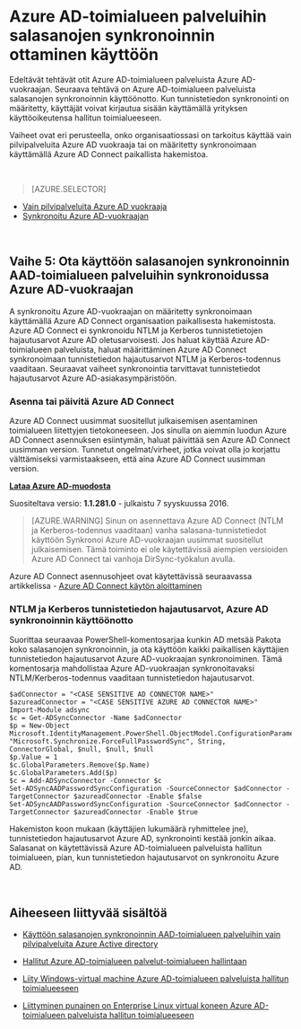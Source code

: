 <properties
    pageTitle="Azure AD-toimialueen palveluista: Ota käyttöön salasanan synkronointi | Microsoft Azure"
    description="Azure Active Directory-toimialueen palveluiden käytön aloittaminen"
    services="active-directory-ds"
    documentationCenter=""
    authors="mahesh-unnikrishnan"
    manager="stevenpo"
    editor="curtand"/>

<tags
    ms.service="active-directory-ds"
    ms.workload="identity"
    ms.tgt_pltfrm="na"
    ms.devlang="na"
    ms.topic="get-started-article"
    ms.date="09/20/2016"
    ms.author="maheshu"/>

# <a name="enable-password-synchronization-to-azure-ad-domain-services"></a>Azure AD-toimialueen palveluihin salasanojen synkronoinnin ottaminen käyttöön
Edeltävät tehtävät otit Azure AD-toimialueen palveluista Azure AD-vuokraajan. Seuraava tehtävä on Azure AD-toimialueen palveluista salasanojen synkronoinnin käyttöönotto. Kun tunnistetiedon synkronointi on määritetty, käyttäjät voivat kirjautua sisään käyttämällä yrityksen käyttöoikeutensa hallitun toimialueeseen.

Vaiheet ovat eri perusteella, onko organisaatiossasi on tarkoitus käyttää vain pilvipalveluita Azure AD vuokraaja tai on määritetty synkronoimaan käyttämällä Azure AD Connect paikallista hakemistoa.

<br>

> [AZURE.SELECTOR]
- [Vain pilvipalveluita Azure AD vuokraaja](active-directory-ds-getting-started-password-sync.md)
- [Synkronoitu Azure AD-vuokraajan](active-directory-ds-getting-started-password-sync-synced-tenant.md)

<br>


## <a name="task-5-enable-password-synchronization-to-aad-domain-services-for-a-synced-azure-ad-tenant"></a>Vaihe 5: Ota käyttöön salasanojen synkronoinnin AAD-toimialueen palveluihin synkronoidussa Azure AD-vuokraajan
A synkronoitu Azure AD-vuokraajan on määritetty synkronoimaan käyttämällä Azure AD Connect organisaation paikallisesta hakemistosta. Azure AD Connect ei synkronoidu NTLM ja Kerberos tunnistetietojen hajautusarvot Azure AD oletusarvoisesti. Jos haluat käyttää Azure AD-toimialueen palveluista, haluat määrittäminen Azure AD Connect synkronoimaan tunnistetiedon hajautusarvot NTLM ja Kerberos-todennus vaaditaan. Seuraavat vaiheet synkronointia tarvittavat tunnistetiedot hajautusarvot Azure AD-asiakasympäristöön.


### <a name="install-or-update-azure-ad-connect"></a>Asenna tai päivitä Azure AD Connect
Azure AD Connect uusimmat suositellut julkaisemisen asentaminen toimialueen liitettyjen tietokoneeseen. Jos sinulla on aiemmin luodun Azure AD Connect asennuksen esiintymän, haluat päivittää sen Azure AD Connect uusimman version. Tunnetut ongelmat/virheet, jotka voivat olla jo korjattu välttämiseksi varmistaakseen, että aina Azure AD Connect uusimman version.

**[Lataa Azure AD-muodosta](http://www.microsoft.com/download/details.aspx?id=47594)**

Suositeltava versio: **1.1.281.0** - julkaistu 7 syyskuussa 2016.

  > [AZURE.WARNING] Sinun on asennettava Azure AD Connect (NTLM ja Kerberos-todennus vaaditaan) vanha salasana-tunnistetiedot käyttöön Synkronoi Azure AD-vuokraajan uusimmat suositellut julkaisemisen. Tämä toiminto ei ole käytettävissä aiempien versioiden Azure AD Connect tai vanhoja DirSync-työkalun avulla.

Azure AD Connect asennusohjeet ovat käytettävissä seuraavassa artikkelissa - [Azure AD Connect käytön aloittaminen](../active-directory/active-directory-aadconnect.md)


### <a name="enable-synchronization-of-ntlm-and-kerberos-credential-hashes-to-azure-ad"></a>NTLM ja Kerberos tunnistetiedon hajautusarvot, Azure AD synkronoinnin käyttöönotto
Suorittaa seuraavaa PowerShell-komentosarjaa kunkin AD metsää Pakota koko salasanojen synkronoinnin, ja ota käyttöön kaikki paikallisen käyttäjien tunnistetiedon hajautusarvot Azure AD-vuokraajan synkronoiminen. Tämä komentosarja mahdollistaa Azure AD-vuokraajan synkronoitavaksi NTLM/Kerberos-todennus vaaditaan tunnistetiedon hajautusarvot.

```
$adConnector = "<CASE SENSITIVE AD CONNECTOR NAME>"  
$azureadConnector = "<CASE SENSITIVE AZURE AD CONNECTOR NAME>"  
Import-Module adsync  
$c = Get-ADSyncConnector -Name $adConnector  
$p = New-Object Microsoft.IdentityManagement.PowerShell.ObjectModel.ConfigurationParameter "Microsoft.Synchronize.ForceFullPasswordSync", String, ConnectorGlobal, $null, $null, $null
$p.Value = 1  
$c.GlobalParameters.Remove($p.Name)  
$c.GlobalParameters.Add($p)  
$c = Add-ADSyncConnector -Connector $c  
Set-ADSyncAADPasswordSyncConfiguration -SourceConnector $adConnector -TargetConnector $azureadConnector -Enable $false   
Set-ADSyncAADPasswordSyncConfiguration -SourceConnector $adConnector -TargetConnector $azureadConnector -Enable $true  
```

Hakemiston koon mukaan (käyttäjien lukumäärä ryhmittelee jne), tunnistetiedon hajautusarvot Azure AD, synkronointi kestää jonkin aikaa. Salasanat on käytettävissä Azure AD-toimialueen palveluista hallitun toimialueen, pian, kun tunnistetiedon hajautusarvot on synkronoitu Azure AD.


<br>

## <a name="related-content"></a>Aiheeseen liittyvää sisältöä

- [Käyttöön salasanojen synkronoinnin AAD-toimialueen palveluihin vain pilvipalveluita Azure Active directory](active-directory-ds-getting-started-password-sync.md)

- [Hallitut Azure AD-toimialueen palvelut-toimialueen hallintaan](active-directory-ds-admin-guide-administer-domain.md)

- [Liity Windows-virtual machine Azure AD-toimialueen palveluista hallitun toimialueeseen](active-directory-ds-admin-guide-join-windows-vm.md)

- [Liittyminen punainen on Enterprise Linux virtual koneen Azure AD-toimialueen palveluista hallitun toimialueeseen](active-directory-ds-admin-guide-join-rhel-linux-vm.md)
